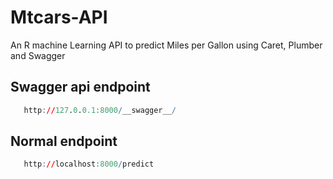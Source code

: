 # Mtcars-API
An R machine Learning API to predict Miles per Gallon using Caret, Plumber and Swagger

## Swagger api endpoint
```r
   http://127.0.0.1:8000/__swagger__/
```

## Normal endpoint 
```r
   http://localhost:8000/predict
```
